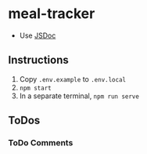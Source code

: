 # meal-tracker

* Use [JSDoc](https://jsdoc.app/index.html)

## Instructions

1. Copy `.env.example` to `.env.local`
2. `npm start`
3. In a separate terminal, `npm run serve`

## ToDos

### ToDo Comments

